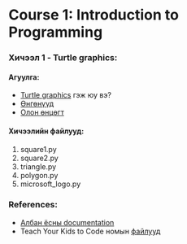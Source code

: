 # Course 1: Introduction to Programming

### Хичээл 1 - Turtle graphics:

#### Агуулга:
- [Turtle graphics](https://en.wikipedia.org/wiki/Turtle_graphics) гэж юу вэ?
- [Өнгөнүүд](https://trinket.io/docs/colors)
- [Олон өнцөгт](https://en.wikipedia.org/wiki/Regular_polygon)

#### Хичээлийн файлууд:
1. square1.py
2. square2.py
3. triangle.py
4. polygon.py
5. microsoft_logo.py

### References:
- [Албан ёсны documentation](https://docs.python.org/3/library/turtle.html)
- Teach Your Kids to Code номын [файлууд](https://nostarch.com/download/Teach_Your_Kids_to_Code_program_files.zip)

